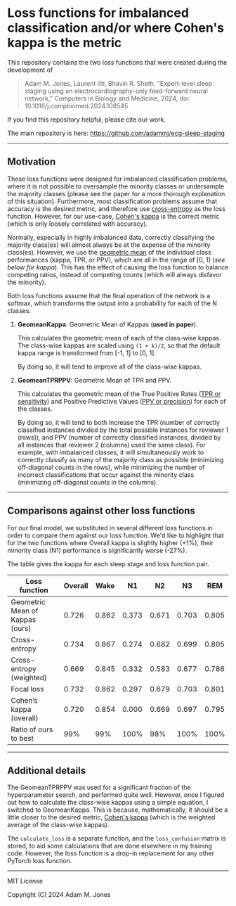 # Loss functions for imbalanced classification and/or where Cohen's kappa is the metric

This repository contains the two loss functions that were created during the development of

> Adam M. Jones, Laurent Itti, Bhavin R. Sheth, "Expert-level sleep staging using an electrocardiography-only feed-forward neural network," Computers in Biology and Medicine, 2024, doi: 10.1016/j.compbiomed.2024.108545

If you find this repository helpful, please cite our work.

The main repository is here: <https://github.com/adammj/ecg-sleep-staging>

---

## Motivation

These loss functions were designed for imbalanced classification problems, where it is not possible to oversample the minority classes or undersample the majority classes (please see the paper for a more thorough explanation of this situation). Furthermore, most classification problems assume that accuracy is the desired metric, and therefore use [cross-entropy](https://en.wikipedia.org/wiki/Cross-entropy#Cross-entropy_loss_function_and_logistic_regression) as the loss function. However, for our use-case, [Cohen's kappa](https://en.wikipedia.org/wiki/Cohen%27s_kappa) is the correct metric (which is only loosely correlated with accuracy).

Normally, especially in highly imbalanced data, correctly classifying the majority class(es) will almost always be at the expense of the minority class(es). However, we use the [geometric mean](https://en.wikipedia.org/wiki/Geometric_mean) of the individual class performances (kappa, TPR, or PPV), which are all in the range of [0, 1] (_see below for kappa_). This has the effect of causing the loss function to balance competing ratios, instead of competing counts (which will always disfavor the minority).

Both loss functions assume that the final operation of the network is a softmax, which transforms the output into a probability for each of the N classes.

1. **GeomeanKappa**: Geometric Mean of Kappas (**used in paper**).

   This calculates the geometric mean of each of the class-wise kappas. The class-wise kappas are scaled using `(1 + k)/2`, so that the default kappa range is transformed from [-1, 1] to [0, 1].

   By doing so, it will tend to improve all of the class-wise kappas.

2. **GeomeanTPRPPV**: Geometric Mean of TPR and PPV.

   This calculates the geometric mean of the True Positive Rates ([TPR or sensitivity](https://en.wikipedia.org/wiki/Sensitivity_and_specificity)) and Positive Predictive Values ([PPV or precision](https://en.wikipedia.org/wiki/Positive_and_negative_predictive_values)) for each of the classes.

   By doing so, it will tend to both increase the TPR (number of correctly classified instances divided by the total possible instances for reviewer 1 (rows)), and PPV (number of correctly classified instances, divided by all instances that reviewer 2 (columns) used the same class). For example, with imbalanced classes, it will simultaneously work to correctly classify as many of the majority class as possible (minimizing off-diagonal counts in the rows), while minimizing the number of incorrect classifications that occur against the minority class (minimizing off-diagonal counts in the columns).

---

## Comparisons against other loss functions

For our final model, we substituted in several different loss functions in order to compare them against our loss function. We'd like to highlight that for the two functions where Overall kappa is slightly higher (+1%), their minority class (N1) performance is significantly worse (-27%).

The table gives the kappa for each sleep stage and loss function pair.

| Loss function                   | Overall | Wake  | N1    | N2    | N3    | REM   |
| ------------------------------- | ------- | ----- | ----- | ----- | ----- | ----- |
| Geometric Mean of Kappas (ours) | 0.726   | 0.862 | 0.373 | 0.671 | 0.703 | 0.805 |
| Cross-entropy                   | 0.734   | 0.867 | 0.274 | 0.682 | 0.699 | 0.805 |
| Cross-entropy (weighted)        | 0.669   | 0.845 | 0.332 | 0.583 | 0.677 | 0.786 |
| Focal loss                      | 0.732   | 0.862 | 0.297 | 0.679 | 0.703 | 0.801 |
| Cohen’s kappa (overall)         | 0.720   | 0.854 | 0.000 | 0.669 | 0.697 | 0.795 |
| Ratio of ours to best           | 99%     | 99%   | 100%  | 98%   | 100%  | 100%  |

---

## Additional details

The GeomeanTPRPPV was used for a significant fraction of the hyperparameter search, and performed quite well. However, once I figured out how to calculate the class-wise kappas using a simple equation, I switched to GeomeanKappa. This is because, mathematically, it should be a little closer to the desired metric, [Cohen's kappa](https://en.wikipedia.org/wiki/Cohen%27s_kappa) (which is the weighted average of the class-wise kappas).

The `calculate_loss` is a separate function, and the `loss_confusion` matrix is stored, to aid some calculations that are done elsewhere in my training code. However, the loss function is a drop-in replacement for any other PyTorch loss function.

---

MIT License

Copyright (C) 2024 Adam M. Jones
